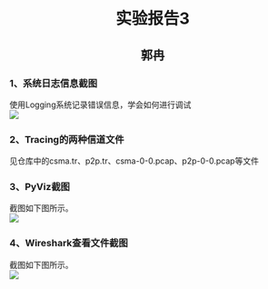 # <center>实验报告3 #
## <center>郭冉 ##
### 1、系统日志信息截图 ###
使用Logging系统记录错误信息，学会如何进行调试   
![](http://i.imgur.com/LFs7OGr.png)     
### 2、Tracing的两种信道文件 ###
见仓库中的csma.tr、p2p.tr、csma-0-0.pcap、p2p-0-0.pcap等文件    
### 3、PyViz截图 ###
截图如下图所示。    
![](http://i.imgur.com/NIUU00W.png)    
### 4、Wireshark查看文件截图 ###
截图如下图所示。   
![](http://i.imgur.com/UF74hMv.png)    
